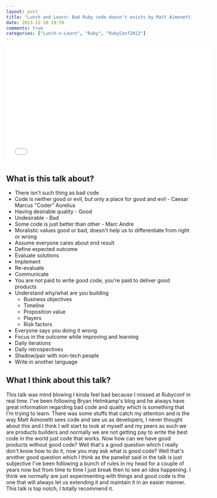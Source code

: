 ```yaml
---
layout: post
title: "Lunch and Learn: Bad Ruby code doesn't exists by Matt Aimonetti"
date: 2013-12-10 19:59
comments: true
categories: ["Lunch-n-Learn", "Ruby", "RubyConf2013"]
---
```


<iframe width="560" height="315" src="//www.youtube.com/embed/tVkQATR9P00"
frameborder="0" allowfullscreen></iframe>

## What is this talk about?
* There isn't such thing as bad code
* Code is neither good or evil, but only a place for good and evil - Caesar Marcus "Coder" Aurelius 
* Having desirable quality - Good 
* Undesirable - Bad
* Some code is just better than other - Marc Andre 
* Moralistic values good or bad, doesn't help us to differentiate from right or wrong
* Assume everyone cares about end result
* Define expected outcome
* Evaluate solutions
* Implement
* Re-evaluate
* Communicate
* You are not paid to write good code, you're paid to deliver good products
* Understand why/what are you building 
  * Business objectives
  * Timeline
  * Proposition value
  * Players
  * Risk factors
* Everyone says you doing it wrong 
* Focus in the outcome while improving and learning
* Daily iterations
* Daily retrospectives
* Shadow/pair with non-tech people
* Write in another language


## What I think about this talk?

This talk was mind blowing I kinda feel bad because  I missed at Rubyconf in
real time. I've been following Bryan Helmkamp's blog and he always have great
information regarding bad code and quality which is something that I'm trying
to learn. There was some stuffs that catch my attention and is the way Matt
Aimonetti sees code and see us as developers, I never thought about this and
I think I will start to look at myself and my peers as such we are products
builders and normally we are not getting pay to write the best code in the
world just code that works. Now how can we have good products without good
code? Well that's a good question which I really don't know how to do it, now
you may ask what is good code? Well that's another good question which I think
as the panelist said in the talk is just subjective I've been following a bunch
of rules in my head for a couple of years now but from time to time I just
break then to see an idea happening. I think we normally are just experimenting
with things and good code is the one that will always let us extending it and
maintain it in an easier manner. This talk is top notch, I totally recommend
it.

